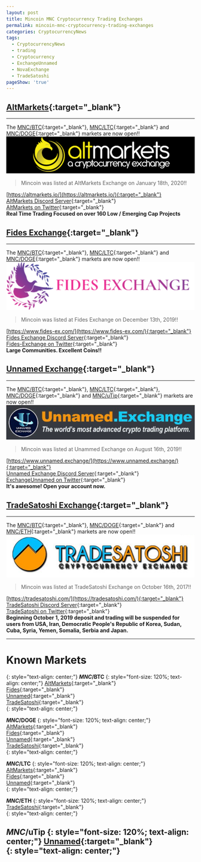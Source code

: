 ```yaml
---
layout: post
title: Mincoin MNC Cryptocurrency Trading Exchanges
permalink: mincoin-mnc-cryptocurrency-trading-exchanges
categories: CryptocurrencyNews
tags:
  - CryptocurrencyNews
  - trading
  - Cryptocurrency
  - ExchangeUnnamed
  - NovaExchange
  - TradeSatoshi
pageShow: 'true'
---
```

## [AltMarkets](https://coinpaprika.com/exchanges/altmarkets/){:target="_blank"}
----
The [MNC/BTC](https://altmarkets.io/trading/mncbtc){:target="_blank"}, [MNC/LTC](https://altmarkets.io/trading/mncltc){:target="_blank"} and [MNC/DOGE](https://altmarkets.io/trading/mncdoge){:target="_blank"} markets are now open!!
![image](/images/post/altmarkets-exchange.png)
> Mincoin was listed at AltMarkets Exchange on January 18th, 2020!!

[https://altmarkets.io/](https://altmarkets.io/){:target="_blank"}<br/>
[AltMarkets Discord Server](https://discord.gg/jNjSzcW){:target="_blank"}<br/>
[AltMarkets on Twitter](https://twitter.com/AltmarketsEX){:target="_blank"}<br/>
**Real Time Trading Focused on over 160 Low / Emerging Cap Projects**

## [Fides Exchange](https://coinpaprika.com/exchanges/fides-exchange/){:target="_blank"}
----
The [MNC/BTC](https://www.fides-ex.com/trade/MNC-BTC){:target="_blank"}, [MNC/LTC](https://www.fides-ex.com/trade/MNC-LTC){:target="_blank"} and [MNC/DOGE](https://www.fides-ex.com/trade/MNC-DOGE){:target="_blank"} markets are now open!!
![image](/images/post/fides-exchange.png)
> Mincoin was listed at Fides Exchange on December 13th, 2019!!

[https://www.fides-ex.com/](https://www.fides-ex.com/){:target="_blank"}<br/>
[Fides Exchange Discord Server](https://discord.gg/ASfvq6R){:target="_blank"}<br/>
[Fides-Exchange on Twitter](https://twitter.com/FidesExchange){:target="_blank"}<br/>
**Large Communities. Excellent Coins!!**

## [Unnamed Exchange](https://coinpaprika.com/exchanges/unnamed/){:target="_blank"}
----
The [MNC/BTC](https://www.unnamed.exchange/Exchange?market=MNC_BTC){:target="_blank"}, [MNC/LTC](https://www.unnamed.exchange/Exchange?market=MNC_LTC){:target="_blank"}, [MNC/DOGE](https://www.unnamed.exchange/Exchange?market=MNC_DOGE){:target="_blank"} and [MNC/uTip](https://www.unnamed.exchange/Exchange?market=MNC_uTip){:target="_blank"}  markets are now open!!  
![image](/images/post/unnamed-exchange-banner.png)
> Mincoin was listed at Unammed Exchange on August 16th, 2019!!

[https://www.unnamed.exchange/](https://www.unnamed.exchange/){:target="_blank"}<br/>
[Unnamed Exchange Discord Server](https://discord.gg/sKpH6ay){:target="_blank"}<br/>
[ExchangeUnnamed on Twitter](https://twitter.com/ExchangeUnnamed){:target="_blank"}<br/>
**It's awesome! Open your account now.**

## [TradeSatoshi Exchange](https://coinpaprika.com/exchanges/trade-satoshi/){:target="_blank"}
----
The [MNC/BTC](https://tradesatoshi.com/Exchange?market=MNC_BTC){:target="_blank"}, [MNC/DOGE](https://tradesatoshi.com/Exchange?market=MNC_DOGE){:target="_blank"} and [MNC/ETH](https://tradesatoshi.com/Exchange?market=MNC_ETH){:target="_blank"} markets are now open!!
![image](/images/post/tradesatoshi-banner.png)
> Mincoin was listed at TradeSatoshi Exchange on October 16th, 2017!!

[https://tradesatoshi.com/](https://tradesatoshi.com/){:target="_blank"}<br/>
[TradeSatoshi Discord Server](https://discord.gg/NdVCg4Y){:target="_blank"}<br/>
[TradeSatoshi on Twitter](https://twitter.com/TradeSatoshi){:target="_blank"}<br/>
**Beginning October 1, 2019 deposit and trading will be suspended for users from USA, Iran, Democratic People's Republic of Korea, Sudan, Cuba, Syria, Yemen, Somalia, Serbia and Japan.**

----
# Known Markets
{: style="text-align: center;"}
**$MNC/$BTC**
{: style="font-size: 120%; text-align: center;"}
[AltMarkets](https://altmarkets.io/trading/mncbtc){:target="_blank"}  
[Fides](https://www.fides-ex.com/trade/MNC-BTC){:target="_blank"}  
[Unnamed](https://www.unnamed.exchange/Exchange?market=MNC_BTC){:target="_blank"}  
[TradeSatoshi](https://tradesatoshi.com/Exchange?market=MNC_BTC){:target="_blank"}  
{: style="text-align: center;"}

**$MNC/$DOGE**
{: style="font-size: 120%; text-align: center;"}
[AltMarkets](https://altmarkets.io/trading/mncdoge){:target="_blank"}  
[Fides](https://www.fides-ex.com/trade/MNC-DOGE){:target="_blank"}  
[Unnamed](https://www.unnamed.exchange/Exchange?market=MNC_DOGE){:target="_blank"}  
[TradeSatoshi](https://tradesatoshi.com/Exchange?market=MNC_DOGE){:target="_blank"}  
{: style="text-align: center;"}

**$MNC/$LTC**
{: style="font-size: 120%; text-align: center;"}
[AltMarkets](https://altmarkets.io/trading/mncltc){:target="_blank"}  
[Fides](https://www.fides-ex.com/trade/MNC-LTC){:target="_blank"}  
[Unnamed](https://www.unnamed.exchange/Exchange?market=MNC_LTC){:target="_blank"}  
{: style="text-align: center;"}

**$MNC/$ETH**
{: style="font-size: 120%; text-align: center;"}
[TradeSatoshi](https://tradesatoshi.com/Exchange?market=MNC_ETH){:target="_blank"}  
{: style="text-align: center;"}

**$MNC/$uTip**
{: style="font-size: 120%; text-align: center;"}
[Unnamed](https://www.unnamed.exchange/Exchange?market=MNC_uTip){:target="_blank"}  
{: style="text-align: center;"}
----
